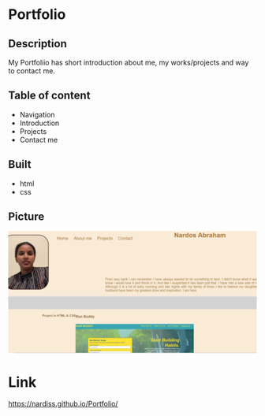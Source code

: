# Portfolio

## Description

My Portfoliio has short introduction about me, my works/projects and way to
contact me.

## Table of content

* Navigation
* Introduction
* Projects
* Contact me

## Built 

* html
* css

## Picture
![Screenshot](/assets/screenshot.png?)

# Link
https://nardiss.github.io/Portfolio/




